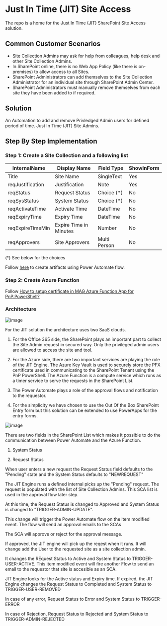 # Just In Time (JIT) Site Access
The repo is a home for the Just In Time (JIT) SharePoint Site Access solution.

## Common Customer Scenarios

- Site Collection Admins may ask for help from colleagues, help desk and other Site Collection Admins.
- In SharePoint online, there is no Web App Policy (like there is on-premises) to allow access to all Sites.
- SharePoint Administrators can add themselves to the Site Collection Administrator for an individual site through SharePoint Admin Center.
- SharePoint Administrators must manually remove themselves from each site they have been added to if required.

## Solution

An Automation to add and remove Privledged Admin users for defined period of time. Just In Time (JIT) Site Admins.

## Step By Step Implementation

### Step 1: Create a Site Collection and a following list

| InternalName | Display Name |Field Type| ShowInForm
| ----------- | ----------- |---|----------|
| Title | Site Name |SingleText| Yes |
| reqJustification |Justification| Note | Yes |
| reqStatus | Request Status |Choice (*)| No |
| reqSysStatus | System Status |Choice (*)| No |
| reqActivateTime | Activate Time |DateTime| No |
| reqExpiryTime | Expiry Time |DateTime| No |
| reqExpireTimeMin | Expire Time in Minutes |Number| No |
| reqApprovers | Site Approvers |Multi Person| No |
(*) See below for the choices

Follow [here](https://github.com/pankajsurti/JITSiteAccess/tree/main/ArtifactsCreationFlows) to create artifacts using Power Automate flow.

### Step 2: Create Azure Function

Follow [How to setup certificate in MAG Azure Function App for PnP.PowerShell?](https://pankajsurti.wordpress.com/2021/06/11/how-to-setup-certificate-in-mag-azure-function-app-for-pnp-powershell/)
### Architecture

![image](https://user-images.githubusercontent.com/108044/126233431-6baff594-f229-4611-8e69-f25b5e570b53.png)

For the JIT solution the architecture uses two SaaS clouds. ​

1. For the Office 365 side, the SharePoint plays an important part to collect the Site Admin request in secured way. Only the privileged admin users are allowed to access the site and tool. 

2. For the Azure side, there are two important services are playing the role of the JIT Engine. The Azure Key Vault is used to securely store the PFX certificate used in communicating to the SharePoint Tenant using the PnP PowerShell. The Azure Function is a compute service which runs as a timer service to serve the requests in the SharePoint List.

3. The Power Automate plays a role of the approval flows and notification to the requestor.

4. For the simplicity we have chosen to use the Out Of the Box SharePoint Entry form but this solution can be extended to use PowerApps for the entry forms.

![image](https://user-images.githubusercontent.com/108044/126233589-57a211c8-f095-4e5b-853a-5c10840a687d.png)

There are two fields in the SharePoint List which makes it possible to do the communication between Power Automate and the Azure Function.​

1. System Status

2. Request Status


When user enters a new request the Request Status field defaults to the "Pending" state and the System Status defaults to "NEWREQUEST"​

The JIT Engine runs a defined internal picks up the "Pending" request. The request is populated with the list of Site Collection Admins. This SCA list is used in the approval flow later step.

At this time, the Request Status is changed to Approved and System Status is changed to "TRIGGER-ADMIN-UPDATE". ​

This change will trigger the Power Automate flow on the item modified event. The flow will send an approval emails to the SCAs​

The SCA will approve or reject for the approval message.​

If approved, the JIT engine will pick up the reqest when it runs. It will change add the User to the requested site as a site collection admin. ​

It changes the REquest Status to Active and System Status to TRIGGER-USER-ACTIVE. This item modified event will fire another Flow to send an email to the requestor that site is accesible as an SCA.

JIT Engine looks for the Active status and Expiry time. If expired, the JIT Engine changes the Request Status to Completed and System Status to TRIGGER-USER-REMOVED

In case of any error, Request Status to Error and System Status to TRIGGER-ERROR

In case of Rejection, Request Status to Rejected and System Status to TRIGGER-ADMIN-REJECTED​




